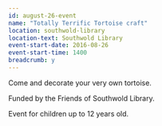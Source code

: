 ```yaml
---
id: august-26-event
name: "Totally Terrific Tortoise craft"
location: southwold-library
location-text: Southwold Library
event-start-date: 2016-08-26
event-start-time: 1400
breadcrumb: y
---
```

Come and decorate your very own tortoise.

Funded by the Friends of Southwold Library.

Event for children up to 12 years old.
